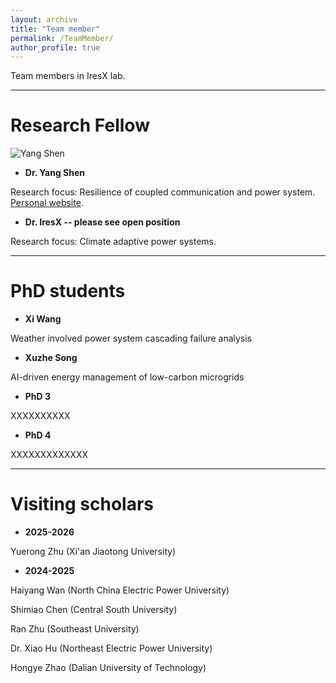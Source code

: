 ```yaml
---
layout: archive
title: "Team member"
permalink: /TeamMember/
author_profile: true
---
```

Team members in IresX lab.

---

# Research Fellow

![Yang Shen](https://JinZhaoTCD.github.io/images/image-alignment-150x150.jpg)
* **Dr. Yang Shen**

Research focus: Resilience of coupled communication and power system. [Personal website](https://scholar.google.com/citations?user=anzwlAMAAAAJ&hl=en).

* **Dr. IresX -- please see open position**

Research focus: Climate adaptive power systems.


---

# PhD students


* **Xi Wang**

Weather involved power system cascading failure analysis

* **Xuzhe Song**

AI-driven energy management of low-carbon microgrids

* **PhD 3**

XXXXXXXXXX

* **PhD 4**

XXXXXXXXXXXXX


---

# Visiting scholars 

* **2025-2026**

Yuerong Zhu (Xi'an Jiaotong University)

* **2024-2025**

Haiyang Wan (North China Electric Power University)

Shimiao Chen (Central South University)

Ran Zhu (Southeast University)

Dr. Xiao Hu (Northeast Electric Power University)

Hongye Zhao (Dalian University of Technology)
